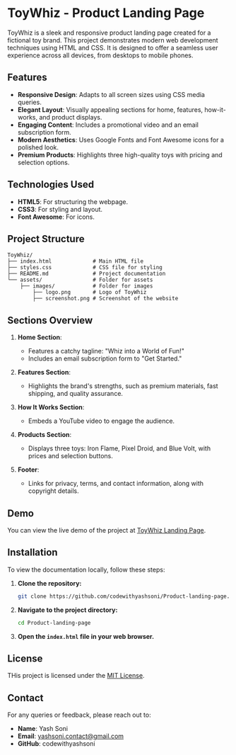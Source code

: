# ToyWhiz - Product Landing Page

ToyWhiz is a sleek and responsive product landing page created for a fictional toy brand. This project demonstrates modern web development techniques using HTML and CSS. It is designed to offer a seamless user experience across all devices, from desktops to mobile phones.

## Features

- **Responsive Design**: Adapts to all screen sizes using CSS media queries.
- **Elegant Layout**: Visually appealing sections for home, features, how-it-works, and product displays.
- **Engaging Content**: Includes a promotional video and an email subscription form.
- **Modern Aesthetics**: Uses Google Fonts and Font Awesome icons for a polished look.
- **Premium Products**: Highlights three high-quality toys with pricing and selection options.

## Technologies Used

- **HTML5**: For structuring the webpage.
- **CSS3**: For styling and layout.
- **Font Awesome**: For icons.

## Project Structure

```
ToyWhiz/
├── index.html             # Main HTML file
├── styles.css             # CSS file for styling
├── README.md              # Project documentation
└── assets/                # Folder for assets
    ├── images/            # Folder for images
        ├── logo.png       # Logo of ToyWhiz
        ├── screenshot.png # Screenshot of the website
```

## Sections Overview

1. **Home Section**:
   - Features a catchy tagline: "Whiz into a World of Fun!"
   - Includes an email subscription form to "Get Started."

2. **Features Section**:
   - Highlights the brand's strengths, such as premium materials, fast shipping, and quality assurance.

3. **How It Works Section**:
   - Embeds a YouTube video to engage the audience.

4. **Products Section**:
   - Displays three toys: Iron Flame, Pixel Droid, and Blue Volt, with prices and selection buttons.

5. **Footer**:
   - Links for privacy, terms, and contact information, along with copyright details.

## Demo

You can view the live demo of the project at [ToyWhiz Landing Page](https://your-github-username.github.io/ToyWhiz/).

## Installation

To view the documentation locally, follow these steps:

1. **Clone the repository:**

   ```bash
   git clone https://github.com/codewithyashsoni/Product-landing-page.git
    ```

2. **Navigate to the project directory:**

    ```bash
    cd Product-landing-page
    ```

3. **Open the <code>index.html</code> file in your web browser.**

## License

THis project is licensed under the [MIT License](./LICENSE).

## Contact

For any queries or feedback, please reach out to:

- **Name**: Yash Soni
- **Email**: yashsoni.contact@gmail.com
- **GitHub**: codewithyashsoni

